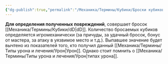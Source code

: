 ```yaml
---
{"dg-publish":true,"permalink":"/Механика/Термины/Кубики/Броски кубиков на урон/","noteIcon":"","created":"2025-09-07T13:19:25.358+03:00","updated":"2025-09-04T08:47:54.141+03:00"}
---
```




**Для определения полученных повреждений**, совершает бросок [[Механика/Термины/Кубики/dD\|dD]]. Количество бросаемых кубиков определяется игромеханически (за причуды, за удачный бросок, бонус от мастера, за атаку в уязвимое место и т.д.). Выпавшее значение будет вычтено из показателей того, кто получил данный [[Механика/Термины/Типы урона и лечения/Урон\|Урон]]. Однако стоит помнить о [[Механика/Термины/Типы урона и лечения/Урон\|типах урона]]. 